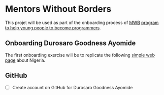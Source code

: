# Mentors Without Borders

This projet will be used as part of the onboarding process of [MWB](https://mentorswithoutborders.net) [program to help young people to become programmers](https://mentorswithoutborders.net/programming.php).

## Onboarding Durosaro Goodness Ayomide

The first onboarding exercise will be to replicate the following [simple web page](https://6wxkvk3oyz.codesandbox.io/) about Nigeria.

## GitHub

- [ ] Create account on GitHub for Durosaro Goodness Ayomide
